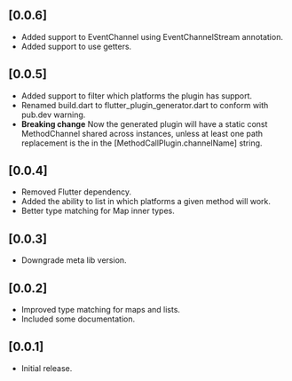 ## [0.0.6]

- Added support to EventChannel using EventChannelStream annotation.
- Added support to use getters.


## [0.0.5]

- Added support to filter which platforms the plugin has support.
- Renamed build.dart to flutter_plugin_generator.dart to conform with pub.dev warning.
- **Breaking change** Now the generated plugin will have a static const MethodChannel shared across instances, unless
at least one path replacement is the in the [MethodCallPlugin.channelName] string.

## [0.0.4]

- Removed Flutter dependency.
- Added the ability to list in which platforms a given method will work.
- Better type matching for Map inner types.

## [0.0.3]

- Downgrade meta lib version.

## [0.0.2]

- Improved type matching for maps and lists.
- Included some documentation.

## [0.0.1] 

- Initial release.